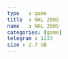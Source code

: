 ```yaml
---
type   : game
title  : NHL 2005
name   : NHL 2005
categories: [game]
telegram : 1233
size : 2.7 GB
---
```



